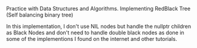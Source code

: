 Practice with Data Structures and Algorithms. Implementing RedBlack Tree (Self balancing binary tree)

In this implementation, I don't use NIL nodes but handle the nullptr children as Black Nodes and don't need to handle
double black nodes as done in some of the implementions I found on the internet and other tutorials.

